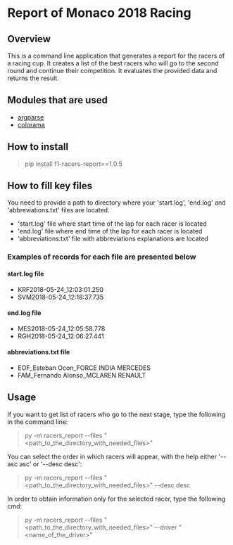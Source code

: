 # Report of Monaco 2018 Racing

## Overview

This is a command line application that generates a report for the racers of a racing cup. It creates a list 
of the best racers who will go to the second round and continue their competition. It evaluates the provided data and 
returns the result.


## Modules that are used
- [argparse](https://docs.python.org/3/library/argparse.html)
- [colorama](https://pypi.org/project/colorama/)

## How to install

> pip install f1-racers-report==1.0.5

## How to fill key files
You need to provide a path to directory where your 'start.log', 'end.log' and 'abbreviations.txt' 
files are located.

- 'start.log' file where start time of the lap for each racer is located
- 'end.log' file where end time of the lap for each racer is located
- 'abbreviations.txt' file with abbreviations explanations are located

### Examples of records for each file are presented below

#### start.log file
- KRF2018-05-24_12:03:01.250
- SVM2018-05-24_12:18:37.735

#### end.log file

- MES2018-05-24_12:05:58.778
- RGH2018-05-24_12:06:27.441

#### abbreviations.txt file
- EOF_Esteban Ocon_FORCE INDIA MERCEDES
- FAM_Fernando Alonso_MCLAREN RENAULT

## Usage

If you want to get list of racers who go to the next stage, type the following in the command line:

> py -m racers_report --files "<path_to_the_directory_with_needed_files>"

You can select the order in which racers will appear, with the help either '--asc asc' or '--desc desc':

> py -m racers_report --files "<path_to_the_directory_with_needed_files>" --desc desc

In order to obtain information only for the selected racer, type the following cmd:

> py -m racers_report --files "<path_to_the_directory_with_needed_files>" --driver "<name_of_the_driver>"

